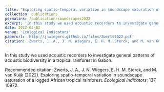 ```yaml
---
title: "Exploring spatio-temporal variation in soundscape saturation of a logged African tropical rainforest"
collection: publications
permalink: /publication/soundscapes2022
excerpt: 'In this study we used acoustic recorders to investigate general patterns of acoustic biodiversity in a tropical rainforest in Gabon.'
date: 2022-03-03
venue: 'Ecological Indicators'
paperurl: 'http://jnwiegers.github.io/files/Zwerts2022.pdf'
citation: 'Zwerts, J. A., J. N. Wiegers, E. H. M. Sterck, and M. van Kuijk (2022). Exploring spatio-temporal variation in soundscape saturation of a logged African tropical rainforest. Ecological Indicators, 137, 10872.'
---
```


In this study we used acoustic recorders to investigate general patterns of acoustic biodiversity in a tropical rainforest in Gabon.



Recommended citation: Zwerts, J. A., J. N. Wiegers, E. H. M. Sterck, and M. van Kuijk (2022). Exploring spatio-temporal variation in soundscape saturation of a logged African tropical rainforest. <i>Ecological Indicators</i>, 137, 10872.
